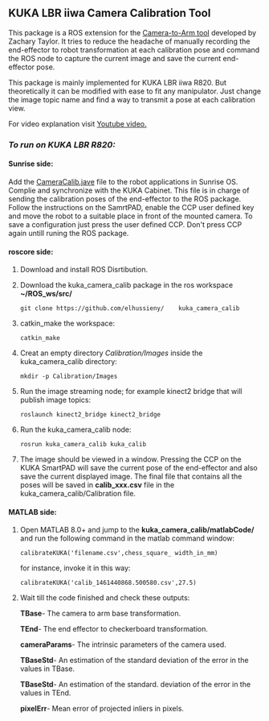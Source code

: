 ## KUKA LBR iiwa Camera Calibration Tool

This package is a ROS extension for the [Camera-to-Arm tool](https://github.com/ZacharyTaylor/Camera-to-Arm-Calibration) developed by Zachary Taylor. It tries to reduce the headache of manually recording the end-effector to robot transformation at each calibration pose and command the ROS node to capture the current image and save the current end-effector pose.
<!--more-->
This package is mainly implemented for KUKA LBR iiwa R820. But theoretically it can be modified with ease to fit any manipulator. Just change the image topic name and find a way to transmit a pose at each calibration view.

For video explanation visit [Youtube video.](https://youtu.be/D91M5uVJbXE)


### *To run on KUKA LBR R820:*

#### Sunrise side:

Add the [CameraCalib.jave](https://github.com/elhussieny/kuka_camera_calib/tree/master/javaNode) file to the robot applications in Sunrise OS. Complie and synchronize with the KUKA Cabinet. This file is in charge of sending the calibration poses of the end-effector to the ROS package. Follow the instructions on the SamrtPAD, enable the CCP user defined key and move the robot to a suitable place in front of the mounted camera. To save a configuration just press the user defined CCP. Don't press CCP again untill runing the ROS package. 

#### roscore side:
1. Download and install ROS Disrtibution.

2. Download the kuka_camera_calib package in the ros workspace **~/ROS_ws/src/**
    ```
    git clone https://github.com/elhussieny/    kuka_camera_calib
    ```

3. catkin_make the workspace:
	```
	catkin_make
	```

4. Creat an empty directory *Calibration/Images* inside the kuka_camera_calib directory:
	```
	mkdir -p Calibration/Images
	```

5. Run the image streaming node; for example kinect2 bridge that will publish image topics:
	```
	roslaunch kinect2_bridge kinect2_bridge
	```

6. Run the kuka_camera_calib node:
	```
	rosrun kuka_camera_calib kuka_calib
	```
7. The image should be viewed in a window. Pressing the CCP on the KUKA SmartPAD will save the current pose of the end-effector and also save the current displayed image. The final file that contains all the poses will be saved in **calib_xxx.csv** file in the kuka_camera_calib/Calibration file. 

#### MATLAB side:

1. Open MATLAB 8.0+ and jump to the **kuka_camera_calib/matlabCode/** and run the following command in the matlab command window:

    ```
    calibrateKUKA('filename.csv',chess_square_ width_in_mm)
    ``` 

    for instance, invoke it in this way:
    ```
    calibrateKUKA('calib_1461440868.500580.csv',27.5)
    ``` 

2. Wait till the code finished and check these outputs:

    **TBase**- The camera to arm base transformation.
    
    **TEnd**- The end effector to checkerboard transformation.
    
    **cameraParams**- The intrinsic parameters of the camera used.

    **TBaseStd**- An estimation of the standard deviation of the error in the values in TBase.

    **TBaseStd**- An estimation of the standard. deviation of the error in the values in TEnd.

    **pixelErr**- Mean error of projected inliers in pixels.
